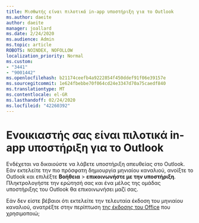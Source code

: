 ```yaml
---
title: Μισθωτής είναι πιλοτικά in-app υποστήριξη για το Outlook
ms.author: daeite
author: daeite
manager: joallard
ms.date: 2/24/2020
ms.audience: Admin
ms.topic: article
ROBOTS: NOINDEX, NOFOLLOW
localization_priority: Normal
ms.custom:
- "3441"
- "9001442"
ms.openlocfilehash: b21174ceefb4a9222854f450ddef91f06e39157e
ms.sourcegitcommit: 1e624fbebbe70f064cd24e3347d70a75caedf840
ms.translationtype: MT
ms.contentlocale: el-GR
ms.lasthandoff: 02/24/2020
ms.locfileid: "42260392"
---
```

# <a name="your-tenant-is-piloting-in-app-support-for-outlook"></a>Ενοικιαστής σας είναι πιλοτικά in-app υποστήριξη για το Outlook

Ενδέχεται να δικαιούστε να λάβετε υποστήριξη απευθείας στο Outlook. Εάν εκτελείτε την πιο πρόσφατη δημιουργία μηνιαίου καναλιού, ανοίξτε το Outlook και επιλέξτε **Βοήθεια** > **επικοινωνήστε με την υποστήριξη**. Πληκτρολογήστε την ερώτησή σας και ένα μέλος της ομάδας υποστήριξης του Outlook θα επικοινωνήσει μαζί σας.

Εάν δεν είστε βέβαιοι ότι εκτελείτε την τελευταία έκδοση του μηνιαίου καναλιού, ανατρέξτε στην περίπτωση [της έκδοσης του Office](https://support.office.com/article/932788B8-A3CE-44BF-BB09-E334518B8B19) που χρησιμοποιώ;